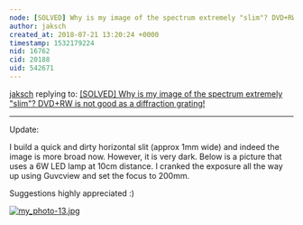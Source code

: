 ```yaml
---
node: [SOLVED] Why is my image of the spectrum extremely "slim"? DVD+RW is not good as a diffraction grating!
author: jaksch
created_at: 2018-07-21 13:20:24 +0000
timestamp: 1532179224
nid: 16762
cid: 20188
uid: 542671
---
```




[jaksch](../profile/jaksch) replying to: [[SOLVED] Why is my image of the spectrum extremely "slim"? DVD+RW is not good as a diffraction grating!](../notes/jaksch/07-21-2018/why-is-my-image-of-the-spectrum-extremely-slim)

----
Update:

I build a quick and dirty horizontal slit (approx 1mm wide) and indeed the image is more broad now. However, it is very dark. Below is a picture that uses a 6W LED lamp at 10cm distance. I cranked the exposure all the way up using Guvcview and set the focus to 200mm.

Suggestions highly appreciated :) 


[![my_photo-13.jpg](/i/25820)](/i/25820)

